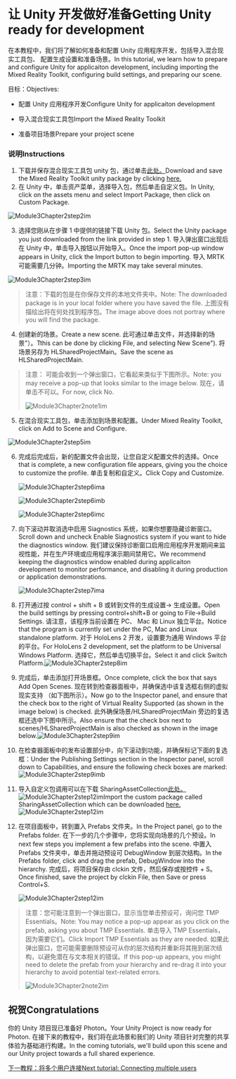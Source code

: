# <a name="getting-unity-ready-for-development"></a><span data-ttu-id="f83bf-101">让 Unity 开发做好准备</span><span class="sxs-lookup"><span data-stu-id="f83bf-101">Getting Unity ready for development</span></span> 

<span data-ttu-id="f83bf-102">在本教程中，我们将了解如何准备和配置 Unity 应用程序开发，包括导入混合现实工具包、 配置生成设置和准备场景。</span><span class="sxs-lookup"><span data-stu-id="f83bf-102">In this tutorial, we learn how to prepare and configure Unity for applicaiton development, including importing the Mixed Reality Toolkit, configuring build settings, and preparing our scene.</span></span>

<span data-ttu-id="f83bf-103">目标：</span><span class="sxs-lookup"><span data-stu-id="f83bf-103">Objectives:</span></span>

- <span data-ttu-id="f83bf-104">配置 Unity 应用程序开发</span><span class="sxs-lookup"><span data-stu-id="f83bf-104">Configure Unity for applicaiton development</span></span>

- <span data-ttu-id="f83bf-105">导入混合现实工具包</span><span class="sxs-lookup"><span data-stu-id="f83bf-105">Import the Mixed Reality Toolkit</span></span>

- <span data-ttu-id="f83bf-106">准备项目场景</span><span class="sxs-lookup"><span data-stu-id="f83bf-106">Prepare your project scene</span></span>

### <a name="instructions"></a><span data-ttu-id="f83bf-107">说明</span><span class="sxs-lookup"><span data-stu-id="f83bf-107">Instructions</span></span>

1. <span data-ttu-id="f83bf-108">下载并保存混合现实工具包 unity 包，通过单击[此处。](https://github.com/microsoft/MixedRealityToolkit-Unity/releases/download/v2.0.0-RC2.1/Microsoft.MixedReality.Toolkit.Unity.Foundation-v2.0.0-RC2.1.unitypackage)</span><span class="sxs-lookup"><span data-stu-id="f83bf-108">Download and save the Mixed Reality Toolkit unity package by clicking [here.](https://github.com/microsoft/MixedRealityToolkit-Unity/releases/download/v2.0.0-RC2.1/Microsoft.MixedReality.Toolkit.Unity.Foundation-v2.0.0-RC2.1.unitypackage)</span></span>
2. <span data-ttu-id="f83bf-109">在 Unity 中，单击资产菜单，选择导入包，然后单击自定义包。</span><span class="sxs-lookup"><span data-stu-id="f83bf-109">In Unity, click on the assets menu and select Import Package, then click on Custom Package.</span></span>

![Module3Chapter2step2im](images/module3chapter2step2im.PNG)

3. <span data-ttu-id="f83bf-111">选择您刚从在步骤 1 中提供的链接下载 Unity 包。</span><span class="sxs-lookup"><span data-stu-id="f83bf-111">Select the Unity package you just downloaded from the link provided in step 1.</span></span> <span data-ttu-id="f83bf-112">导入弹出窗口出现后在 Unity 中，单击导入按钮以开始导入。</span><span class="sxs-lookup"><span data-stu-id="f83bf-112">Once the import pop-up window appears in Unity, click the Import button to begin importing.</span></span> <span data-ttu-id="f83bf-113">导入 MRTK 可能需要几分钟。</span><span class="sxs-lookup"><span data-stu-id="f83bf-113">Importing the MRTK may take several minutes.</span></span>

![Module3Chapter2step3im](images/module3chapter2step3im.PNG)

> <span data-ttu-id="f83bf-115">注意：下载的包是在你保存文件的本地文件夹中。</span><span class="sxs-lookup"><span data-stu-id="f83bf-115">Note: The downloaded package is in your local folder where you have saved the file.</span></span> <span data-ttu-id="f83bf-116">上图没有描绘出将在何处找到程序包。</span><span class="sxs-lookup"><span data-stu-id="f83bf-116">The image above does not portray where you will find the package.</span></span>

4. <span data-ttu-id="f83bf-117">创建新的场景。</span><span class="sxs-lookup"><span data-stu-id="f83bf-117">Create a new scene.</span></span> <span data-ttu-id="f83bf-118">此可通过单击文件，并选择新的场景"）。</span><span class="sxs-lookup"><span data-stu-id="f83bf-118">Tthis can be done by clicking File, and selecting New Scene").</span></span> <span data-ttu-id="f83bf-119">将场景另存为 HLSharedProjectMain。</span><span class="sxs-lookup"><span data-stu-id="f83bf-119">Save the scene as HLSharedProjectMain.</span></span>

> <span data-ttu-id="f83bf-120">注意： 可能会收到一个弹出窗口，它看起来类似于下图所示。</span><span class="sxs-lookup"><span data-stu-id="f83bf-120">Note: you may receive a pop-up that looks similar to the image below.</span></span> <span data-ttu-id="f83bf-121">现在，请单击不可以。</span><span class="sxs-lookup"><span data-stu-id="f83bf-121">For now, click No.</span></span>
>
> ![Module3Chapter2note1im](images/module3chapter2note1im.PNG)

5. <span data-ttu-id="f83bf-123">在混合现实工具包，单击添加到场景和配置。</span><span class="sxs-lookup"><span data-stu-id="f83bf-123">Under Mixed Reality Toolkit, click on Add to Scene and Configure.</span></span>

![Module3Chapter2step5im](images/module3chapter2step5im.PNG)

6. <span data-ttu-id="f83bf-125">完成后完成后，新的配置文件会出现，让您自定义配置文件的选择。</span><span class="sxs-lookup"><span data-stu-id="f83bf-125">Once that is complete, a new configuration file appears, giving you the choice to customize the profile.</span></span> <span data-ttu-id="f83bf-126">单击复制和自定义。</span><span class="sxs-lookup"><span data-stu-id="f83bf-126">Click Copy and Customize.</span></span>

   ![Module3Chapter2step6ima](images/module3chapter2step6ima.PNG)

   ![Module3Chapter2step6imb](images/module3chapter2step6imb.PNG)

   ![Module3Chapter2step6imc](images/module3chapter2step6imc.PNG)

7. <span data-ttu-id="f83bf-130">向下滚动并取消选中启用 Siagnostics 系统，如果你想要隐藏诊断窗口。</span><span class="sxs-lookup"><span data-stu-id="f83bf-130">Scroll down and uncheck Enable Siagnostics system if you want to hide the diagnostics window.</span></span> <span data-ttu-id="f83bf-131">我们建议保持诊断窗口启用应用程序开发期间来监视性能，并在生产环境或应用程序演示期间禁用它。</span><span class="sxs-lookup"><span data-stu-id="f83bf-131">We recommend keeping the diagnostics window enabled during applicaiton development to monitor performance, and disabling it during production or application demonstrations.</span></span> 

   ![Module3Chapter2step7ima](images/module3chapter2step7ima.PNG)

8. <span data-ttu-id="f83bf-133">打开通过按 control + shift + B 或转到文件的生成设置-> 生成设置。</span><span class="sxs-lookup"><span data-stu-id="f83bf-133">Open the build settings by pressing control+shift+B or going to File->Build Settings.</span></span> <span data-ttu-id="f83bf-134">请注意，该程序当前设置在 PC、 Mac 和 Linux 独立平台。</span><span class="sxs-lookup"><span data-stu-id="f83bf-134">Notice that the program is currently set under the PC, Mac and Linux standalone platform.</span></span> <span data-ttu-id="f83bf-135">对于 HoloLens 2 开发，设置要为通用 Windows 平台的平台。</span><span class="sxs-lookup"><span data-stu-id="f83bf-135">For HoloLens 2 development, set the platform to be Universal Windows Platform.</span></span> <span data-ttu-id="f83bf-136">选择它，然后单击切换平台。</span><span class="sxs-lookup"><span data-stu-id="f83bf-136">Select it and click Switch Platform.</span></span>![Module3Chapter2step8im](images/module3chapter2step8im.PNG)

9. <span data-ttu-id="f83bf-138">完成后，单击添加打开场景框。</span><span class="sxs-lookup"><span data-stu-id="f83bf-138">Once complete, click the box that says Add Open Scenes.</span></span> <span data-ttu-id="f83bf-139">现在转到检查器面板中，并确保选中该复选框右侧的虚拟现实支持 （如下图所示）。</span><span class="sxs-lookup"><span data-stu-id="f83bf-139">Now go to the Inspector panel, and ensure that the check box to the right of Virtual Reality Supported (as shown in the image below) is checked.</span></span> <span data-ttu-id="f83bf-140">此外确保场景/HLSharedProjectMain 旁边的复选框还选中下图中所示。</span><span class="sxs-lookup"><span data-stu-id="f83bf-140">Also ensure that the check box next to scenes/HLSharedProjectMain is also checked as shown in the image below.</span></span>![Module3Chapter2step9im](images/module3chapter2step9im.PNG)

10. <span data-ttu-id="f83bf-142">在检查器面板中的发布设置部分中，向下滚动到功能，并确保标记下面的复选框：</span><span class="sxs-lookup"><span data-stu-id="f83bf-142">Under the Publishing Settings section in the Inspector panel, scroll down to Capabilities, and ensure the following check boxes are marked:</span></span>![Module3Chapter2step9imb](images/module3chapter2step9imb.PNG)

11. <span data-ttu-id="f83bf-144">导入自定义包调用可以在下载 SharingAssetCollection[此处。](https://github.com/microsoft/MixedRealityLearning/releases/download/Sharing_2/SharingAssetCollection.unitypackage)![Module3Chapter2step12im](images/module3chapter2step11im.PNG)</span><span class="sxs-lookup"><span data-stu-id="f83bf-144">Import the custom package called SharingAssetCollection which can be downloaded [here.](https://github.com/microsoft/MixedRealityLearning/releases/download/Sharing_2/SharingAssetCollection.unitypackage)![Module3Chapter2step12im](images/module3chapter2step11im.PNG)</span></span>

12. <span data-ttu-id="f83bf-145">在项目面板中，转到置入 Prefabs 文件夹。</span><span class="sxs-lookup"><span data-stu-id="f83bf-145">In the Project panel, go to the Prefabs folder.</span></span> <span data-ttu-id="f83bf-146">在下一步的几个步骤中，您将实现向场景的几个预设。</span><span class="sxs-lookup"><span data-stu-id="f83bf-146">In next few steps you implement a few prefabs into the scene.</span></span> <span data-ttu-id="f83bf-147">中置入 Prefabs 文件夹中，单击并拖动预设可 DebugWindow 到层次结构。</span><span class="sxs-lookup"><span data-stu-id="f83bf-147">In the Prefabs folder, click and drag the prefab, DebugWindow into the hierarchy.</span></span> <span data-ttu-id="f83bf-148">完成后，将项目保存由 clckin 文件，然后保存或按控件 + S。</span><span class="sxs-lookup"><span data-stu-id="f83bf-148">Once finished, save the project by clckin File, then Save or press Control+S.</span></span>

    ![Module3Chapter2step12im](images/module3chapter2step12im.PNG)

   > <span data-ttu-id="f83bf-150">注意：您可能注意到一个弹出窗口，显示当您单击预设可，询问您 TMP Essentials。</span><span class="sxs-lookup"><span data-stu-id="f83bf-150">Note: You may notice a pop-up appear as you click on the prefab, asking you about TMP Essentials.</span></span> <span data-ttu-id="f83bf-151">单击导入 TMP Essentials，因为需要它们。</span><span class="sxs-lookup"><span data-stu-id="f83bf-151">Click Import TMP Essentials as they are needed.</span></span> <span data-ttu-id="f83bf-152">如果此弹出窗口，您可能需要删除预设可从你的层次结构并重新将其拖到层次结构，以避免潜在与文本相关的错误。</span><span class="sxs-lookup"><span data-stu-id="f83bf-152">If this pop-up appears, you might need to delete the prefab from your hierarchy and re-drag it into your hierarchy to avoid potential text-related errors.</span></span>
   >
   > ![Module3Chapter2note2im](images/module3chapter2note2im.PNG)


## <a name="congratulations"></a><span data-ttu-id="f83bf-154">祝贺</span><span class="sxs-lookup"><span data-stu-id="f83bf-154">Congratulations</span></span>

<span data-ttu-id="f83bf-155">你的 Unity 项目现已准备好 Photon。</span><span class="sxs-lookup"><span data-stu-id="f83bf-155">Your Unity Project is now ready for Photon.</span></span> <span data-ttu-id="f83bf-156">在接下来的教程中，我们将在此场景和我们的 Unity 项目针对完整的共享体验为基础进行构建。</span><span class="sxs-lookup"><span data-stu-id="f83bf-156">In the coming tutorials, we'll build upon this scene and our Unity project towards a full shared experience.</span></span>

<span data-ttu-id="f83bf-157">[下一教程：将多个用户连接](mrlearning-sharing(photon)-ch3.md)</span><span class="sxs-lookup"><span data-stu-id="f83bf-157">[Next tutorial: Connecting multiple users](mrlearning-sharing(photon)-ch3.md)</span></span>

